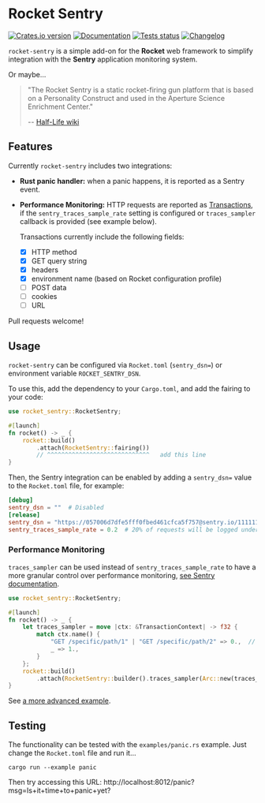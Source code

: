 Rocket Sentry
=============

[![Crates.io version](https://img.shields.io/crates/v/rocket-sentry.svg)](https://crates.io/crates/rocket-sentry)
[![Documentation](https://docs.rs/rocket-sentry/badge.svg)](https://docs.rs/rocket-sentry/)
[![Tests status](https://github.com/intgr/rocket-sentry/actions/workflows/tests.yml/badge.svg?branch=main)](https://github.com/intgr/rocket-sentry/actions/workflows/tests.yml)
[![Changelog](https://img.shields.io/badge/Changelog-f15d30.svg)](https://github.com/intgr/rocket-sentry/blob/main/CHANGELOG.md)

`rocket-sentry` is a simple add-on for the **Rocket** web framework to simplify
integration with the **Sentry** application monitoring system.

Or maybe...

> "The Rocket Sentry is a static rocket-firing gun platform that is based on a
> Personality Construct and used in the Aperture Science Enrichment Center."
>
> -- [Half-Life wiki](https://half-life.fandom.com/wiki/Rocket_Sentry)

Features
--------

Currently `rocket-sentry` includes two integrations:

* **Rust panic handler:** when a panic happens, it is reported as a Sentry event.
* **Performance Monitoring:** HTTP requests are reported as [Transactions](https://docs.sentry.io/product/performance/transaction-summary/),
  if the `sentry_traces_sample_rate` setting is configured or `traces_sampler` callback is provided (see example below).

  Transactions currently include the following fields:
  - [X] HTTP method
  - [X] GET query string
  - [X] headers
  - [X] environment name (based on Rocket configuration profile)
  - [ ] POST data
  - [ ] cookies
  - [ ] URL

Pull requests welcome!

Usage
-----

`rocket-sentry` can be configured via `Rocket.toml` (`sentry_dsn=`) or
environment variable `ROCKET_SENTRY_DSN`.

To use this, add the dependency to your `Cargo.toml`, and add the fairing
to your code:

```rust
use rocket_sentry::RocketSentry;

#[launch]
fn rocket() -> _ {
    rocket::build()
        .attach(RocketSentry::fairing())
        // ^^^^^^^^^^^^^^^^^^^^^^^^^^^^^   add this line
}
```

Then, the Sentry integration can be enabled by adding a `sentry_dsn=` value to
the `Rocket.toml` file, for example:

```toml
[debug]
sentry_dsn = ""  # Disabled
[release]
sentry_dsn = "https://057006d7dfe5fff0fbed461cfca5f757@sentry.io/1111111"
sentry_traces_sample_rate = 0.2  # 20% of requests will be logged under the performance tab
```

### Performance Monitoring

`traces_sampler` can be used instead of `sentry_traces_sample_rate` to have a more granular control over performance monitoring,
[see Sentry documentation](https://docs.sentry.io/platforms/rust/configuration/sampling/#configuring-the-transaction-sample-rate).
```rust
use rocket_sentry::RocketSentry;

#[launch]
fn rocket() -> _ {
    let traces_sampler = move |ctx: &TransactionContext| -> f32 {
        match ctx.name() {
            "GET /specific/path/1" | "GET /specific/path/2" => 0.,  // Drop the performance transaction
            _ => 1.,
        }
    };
    rocket::build()
        .attach(RocketSentry::builder().traces_sampler(Arc::new(traces_sampler)).build());
}
```
See [a more advanced example](examples/performance.rs).

Testing
-------

The functionality can be tested with the `examples/panic.rs` example. Just
change the `Rocket.toml` file and run it...

```shell script
cargo run --example panic
```

Then try accessing this URL:
http://localhost:8012/panic?msg=Is+it+time+to+panic+yet?
